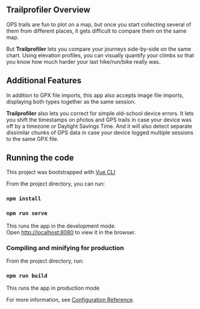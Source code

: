 ## Trailprofiler Overview

GPS trails are fun to plot on a map, but once you start collecting several of them from different places, it gets difficult to compare them on the same map.

But **Trailprofiler** lets you compare your journeys side-by-side on the same chart. Using elevation profiles, you can visually quantify your climbs so that you know how much harder your last hike/run/bike really was.

## Additional Features

In addition to GPX file imports, this app also accepts image file imports, displaying both types together as the same session.

**Trailprofiler** also lets you correct for simple old-school device errors. It lets you shift the timestamps on photos and GPS trails in case your device was off by a timezone or Daylight Savings Time. And it will also detect separate dissimilar chunks of GPS data in case your device logged multiple sessions to the same GPX file.

## Running the code

This project was bootstrapped with [Vue CLI](https://cli.vuejs.org/)

From the project directory, you can run:

### `npm install`
### `npm run serve`

This runs the app in the development mode.<br>
Open [http://localhost:8080](http://localhost:8080) to view it in the browser.

### Compiling and minifying for production

From the project directory, run:

### `npm run build`

This runs the app in production mode

For more information, see [Configuration Reference](https://cli.vuejs.org/config/).
